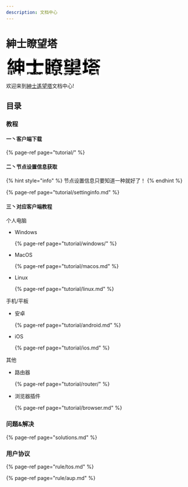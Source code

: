 ```yaml
---
description: 文档中心
---
```


# 紳士瞭望塔

![](.gitbook/assets/logo_b.png)

 欢迎来到[紳士遙望塔](http://www.hentaiworld.cc/)文档中心!

## 目录

### 教程

#### 一丶客户端下载

{% page-ref page="tutorial/" %}

#### 二丶节点设置信息获取

{% hint style="info" %}
节点设置信息只要知道一种就好了！
{% endhint %}

{% page-ref page="tutorial/settinginfo.md" %}

#### 三丶对应客户端教程

个人电脑

* Windows

  {% page-ref page="tutorial/windows/" %}

* MacOS

  {% page-ref page="tutorial/macos.md" %}

* Linux

  {% page-ref page="tutorial/linux.md" %}

手机/平板

* 安卓

  {% page-ref page="tutorial/android.md" %}

* iOS

  {% page-ref page="tutorial/ios.md" %}

其他

* 路由器

  {% page-ref page="tutorial/router/" %}

* 浏览器插件

  {% page-ref page="tutorial/browser.md" %}

### 问题&解决

{% page-ref page="solutions.md" %}

### 用户协议

{% page-ref page="rule/tos.md" %}

{% page-ref page="rule/aup.md" %}



